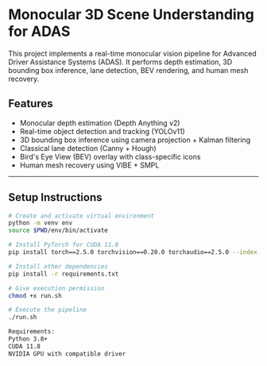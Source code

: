 # Monocular 3D Scene Understanding for ADAS

This project implements a real-time monocular vision pipeline for Advanced Driver Assistance Systems (ADAS). It performs depth estimation, 3D bounding box inference, lane detection, BEV rendering, and human mesh recovery.

## Features

- Monocular depth estimation (Depth Anything v2)
- Real-time object detection and tracking (YOLOv11)
- 3D bounding box inference using camera projection + Kalman filtering
- Classical lane detection (Canny + Hough)
- Bird's Eye View (BEV) overlay with class-specific icons
- Human mesh recovery using VIBE + SMPL

---

## Setup Instructions

```bash
# Create and activate virtual environment
python -m venv env
source $PWD/env/bin/activate

# Install PyTorch for CUDA 11.8
pip install torch==2.5.0 torchvision==0.20.0 torchaudio==2.5.0 --index-url https://download.pytorch.org/whl/cu118

# Install other dependencies
pip install -r requirements.txt

# Give execution permission
chmod +x run.sh

# Execute the pipeline
./run.sh

Requirements:
Python 3.8+
CUDA 11.8
NVIDIA GPU with compatible driver
